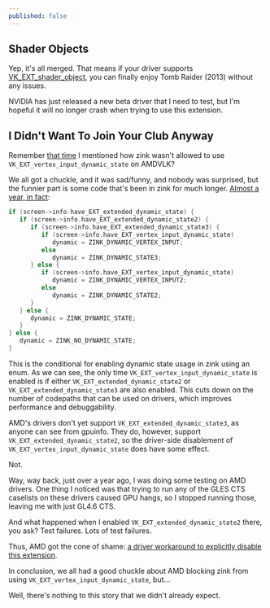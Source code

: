 ```yaml
---
published: false
---
```

## Shader Objects

Yep, it's all merged. That means if your driver supports [VK_EXT_shader_object](http://vulkan.gpuinfo.org/listdevicescoverage.php?extension=VK_EXT_shader_object&platform=linux), you can finally enjoy Tomb Raider (2013) without any issues.

NVIDIA has just released a new beta driver that I need to test, but I'm hopeful it will no longer crash when trying to use this extension.

## I Didn't Want To Join Your Club Anyway
Remember [that time]({{site.url}}/embarrassments) I mentioned how zink wasn't allowed to use `VK_EXT_vertex_input_dynamic_state` on AMDVLK?

We all got a chuckle, and it was sad/funny, and nobody was surprised, but the funnier part is some code that's been in zink for much longer. [Almost a year, in fact](https://gitlab.freedesktop.org/mesa/mesa/-/commit/c7f46d2ad6de5368cdef09e77bba9f4ff59cad76#2e2fa4b83d660e6375d2148e42efc811e59a3451_1113_1125):

```c
if (screen->info.have_EXT_extended_dynamic_state) {
   if (screen->info.have_EXT_extended_dynamic_state2) {
      if (screen->info.have_EXT_extended_dynamic_state3) {
         if (screen->info.have_EXT_vertex_input_dynamic_state)
            dynamic = ZINK_DYNAMIC_VERTEX_INPUT;
         else
            dynamic = ZINK_DYNAMIC_STATE3;
      } else {
         if (screen->info.have_EXT_vertex_input_dynamic_state)
            dynamic = ZINK_DYNAMIC_VERTEX_INPUT2;
         else
            dynamic = ZINK_DYNAMIC_STATE2;
      }
   } else {
      dynamic = ZINK_DYNAMIC_STATE;
   }
} else {
   dynamic = ZINK_NO_DYNAMIC_STATE;
}
```

This is the conditional for enabling dynamic state usage in zink using an enum. As we can see, the only time `VK_EXT_vertex_input_dynamic_state` is enabled is if either `VK_EXT_extended_dynamic_state2` or `VK_EXT_extended_dynamic_state3` are also enabled. This cuts down on the number of codepaths that can be used on drivers, which improves performance and debuggability.

AMD's drivers don't yet support `VK_EXT_extended_dynamic_state3`, as anyone can see from gpuinfo. They do, however, support `VK_EXT_extended_dynamic_state2`, so the driver-side disablement of `VK_EXT_vertex_input_dynamic_state` does have some effect.

Not.

Way, way back, just over a year ago, I was doing some testing on AMD drivers. One thing I noticed was that trying to run any of the GLES CTS caselists on these drivers caused GPU hangs, so I stopped running those, leaving me with just GL4.6 CTS.

And what happened when I enabled `VK_EXT_extended_dynamic_state2` there, you ask? Test failures. Lots of test failures.

Thus, AMD got the cone of shame: [a driver workaround to explicitly disable this extension](https://gitlab.freedesktop.org/mesa/mesa/-/commit/c7122814c5d2a9a547a2300bcd861415b82690d3).

In conclusion, we all had a good chuckle about AMD blocking zink from using `VK_EXT_vertex_input_dynamic_state`, but...

Well, there's nothing to this story that we didn't already expect.

